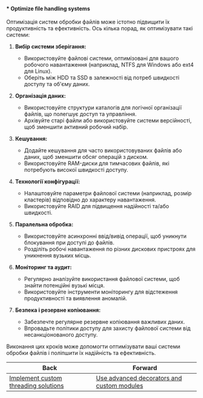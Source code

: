 #### * Optimize file handling systems

Оптимізація систем обробки файлів може істотно підвищити їх продуктивність та ефективність. Ось кілька порад, як оптимізувати такі системи:

1. **Вибір системи зберігання:**
   - Використовуйте файлові системи, оптимізовані для вашого робочого навантаження (наприклад, NTFS для Windows або ext4 для Linux).
   - Оберіть між HDD та SSD в залежності від потреб швидкості доступу та об'єму даних.

2. **Організація даних:**
   - Використовуйте структури каталогів для логічної організації файлів, що полегшує доступ та управління.
   - Архівуйте старі файли або використовуйте системи версійності, щоб зменшити активний робочий набір.

3. **Кешування:**
   - Додайте кешування для часто використовуваних файлів або даних, щоб зменшити обсяг операцій з диском.
   - Використовуйте RAM-диски для тимчасових файлів, які потребують високої швидкості доступу.

4. **Технології конфігурації:**
   - Налаштовуйте параметри файлової системи (наприклад, розмір кластерів) відповідно до характеру навантаження.
   - Використовуйте RAID для підвищення надійності та/або швидкості.

5. **Паралельна обробка:**
   - Використовуйте асинхронні ввід/вивід операції, щоб уникнути блокування при доступі до файлів.
   - Розділіть робочі навантаження по різних дискових пристроях для уникнення вузьких місць.

6. **Моніторинг та аудит:**
   - Регулярно аналізуйте використання файлової системи, щоб знайти потенційні вузькі місця.
   - Використовуйте інструменти моніторингу для відстеження продуктивності та виявлення аномалій.

7. **Безпека і резервне копіювання:**
   - Забезпечте регулярне резервне копіювання важливих даних.
   - Впровадьте політики доступу для захисту файлової системи від несанкціонованого доступу.

Виконання цих кроків може допомогти оптимізувати ваші системи обробки файлів і поліпшити їх надійність та ефективність.

| Back | Forward |
|---|---|
| [Implement custom threading solutions](/ua/senior/nodejs/implement-custom-threading-solutions.md)  | [Use advanced decorators and custom modules](/ua/senior/nestjs/utilize-sophisticated-function-decorators-and-bespoke-libraries.md) |